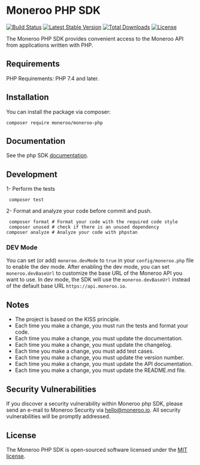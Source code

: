 
# Moneroo PHP SDK

[![Build Status](https://github.com/moneroo/moneroo-php/actions/workflows/run-tests.yml/badge.svg?branch=main)](https://github.com/moneroo/moneroo-php/actions?query=branch%3Amain)
[![Latest Stable Version](https://poser.pugx.org/moneroo/moneroo-php/v/stable.svg)](https://packagist.org/packages/moneroo/moneroo-php)
[![Total Downloads](https://poser.pugx.org/moneroo/moneroo-php/downloads.svg)](https://packagist.org/packages/moneroo/moneroo-php)
[![License](https://poser.pugx.org/moneroo/moneroo-php/license.svg)](https://packagist.org/packages/moneroo/moneroo-php)

The Moneroo PHP SDK provides convenient access to the Moneroo API from applications written with PHP.


## Requirements
PHP Requirements: PHP 7.4 and later.

## Installation

You can install the package via composer:

```shell
composer require moneroo/moneroo-php
```

## Documentation
See the php SDK [documentation](https://docs.moneroo.io/sdk/php).

## Development

1- Perform the tests
```shell
 composer test
```
2- Format and analyze your code before commit and push.
```shell
 composer format # Format your code with the required code style
 composer unused # check if there is an unused dependency
composer analyze # Analyze your code with phpstan
```

### DEV Mode
You can set (or add) `moneroo.devMode` to `true` in your `config/moneroo.php` file to enable the dev mode.
After enabling the dev mode, you can set `moneroo.devBaseUrl` to customize the base URL of the Moneroo API you want to use.
In dev mode, the SDK will use the `moneroo.devBaseUrl` instead of the default base URL `https://api.moneroo.io`.

## Notes
- The project is based on the KISS principle.
- Each time you make a change, you must run the tests and format your code.
- Each time you make a change, you must update the documentation.
- Each time you make a change, you must update the changelog.
- Each time you make a change, you must add test cases.
- Each time you make a change, you must update the version number.
- Each time you make a change, you must update the API documentation.
- Each time you make a change, you must update the README.md file.

## Security Vulnerabilities
If you discover a security vulnerability within Moneroo php SDK, please send an e-mail to Moneroo Security via [hello@moneroo.io](mailto:security@moneroo.io). All security vulnerabilities will be promptly addressed.

## License

The Moneroo PHP SDK is open-sourced software licensed under the [MIT license](LICENSE.md).
